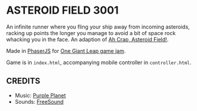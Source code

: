 # ASTEROID FIELD 3001

An infinite runner where you fling your ship away from incoming asteroids, racking up points the longer you manage to avoid a bit of space rock whacking you in the face. An adaption of [Ah Crap, Asteroid Field!](https://github.com/neromaki/ah-crap-asteroid-field).

Made in [PhaserJS](https://phaser.io/) for [One Giant Leap game jam](https://onegiantleap-leicester.co.uk/gamejam).

Game is in `index.html`, accompanying mobile controller in `controller.html`.


## CREDITS
* Music: [Purple Planet](https://www.purple-planet.com)
* Sounds: [FreeSound](https://freesound.org/)
